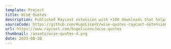 ```yaml
---
template: Project
title: Wise Quotes
description: Published Raycast extension with +100 downloads that helps you get quotes on international money transfers between USD and any target currency using the Wise API.
sourceCode: https://github.com/HugoLiconV/wise-quotes-raycast-extension
url: https://www.raycast.com/hugoliconv/wise-quotes
thumbnail: /assets/wise-quotes-4.png
date: 2023-08-28
---
```

